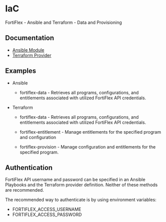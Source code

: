 # IaC

FortiFlex - Ansible and Terraform - Data and Provisioning

## Documentation

- [Ansible Module](https://ansible-galaxy-fortiflexvm-docs.readthedocs.io/en/latest/)
- [Terraform Provider](https://registry.terraform.io/providers/fortinetdev/fortiflexvm/latest/docs)

## Examples

- Ansible
  - fortiflex-data - Retrieves all programs, configurations, and entitlements associated with utilized FortiFlex API credentials.

- Terraform
  - fortiflex-data - Retrieves all programs, configurations, and entitlements associated with utilized FortiFlex API credentials.

  - fortiflex-entitlement - Manage entitlements for the specified program and configuration

  - fortiflex-provision - Manage configuration and entitlements for the specified program.

## Authentication

FortiFlex API username and password can be specified in an Ansible Playbooks and the Terraform provider definition. Neither of these methods are recommended.

The recommended way to authenticate is by using environment variables:

- FORTIFLEX_ACCESS_USERNAME
- FORTIFLEX_ACCESS_PASSWORD
